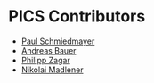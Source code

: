 <!--

This source file is part of the PICS based on the Stanford Spezi Template Application project

SPDX-FileCopyrightText: 2023 Stanford University

SPDX-License-Identifier: MIT

-->

PICS Contributors
=================================

* [Paul Schmiedmayer](https://github.com/PSchmiedmayer)
* [Andreas Bauer](https://github.com/Supereg)
* [Philipp Zagar](https://github.com/philippzagar)
* [Nikolai Madlener](https://github.com/NikolaiMadlener)